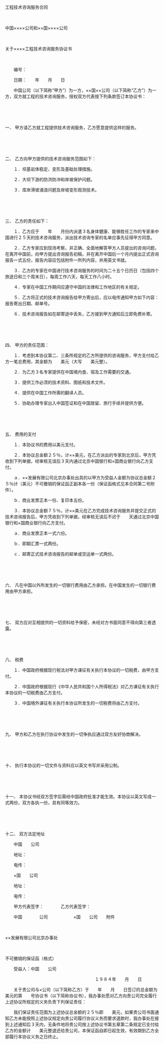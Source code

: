 



工程技术咨询服务合同



 

　　


 中国××××公司和××国××××公司



　　


 关于××××工程技术咨询服务协议书

　　　　　　　　　　　　　　　　　　　　　

　　编号：

　　日期：　　年　　月　　日

　　中国公司（以下简称“甲方”）为一方，××国××公司（以下简称“乙方”）为一方，双方就工程的技术咨询服务，授权双方代表按下列条款签订本协议书：

　　

　　

一、
甲方请乙方就工程提供技术咨询服务，乙方愿意提供这样的服务。

　　

　　

二、
乙方向甲方提供的技术咨询服务范围如下：

　　１．坝基岩体稳定、变形及基础处理措施。

　　２．大坝下游的防洪防冲和岸坡保护问题。

　　３．库岸滑坡涌浪问题及岸坡变形观测技术。

　　

　　

三、
乙方的责任如下：

　　１．乙方应于　　年　　月份内派遣３名身体健康、能够胜任工作的专家来中国进行２５天的技术咨询服务，派出技术咨询专家的名单应事先征得甲方同意。

　　２．乙方专家应到现场考察，并正确、全面地解答甲方人员提出的咨询问题，在离开中国前，向甲方提出咨询报告初稿，并在离开中国后一个月内提出正式咨询报告一式五份，报告内容应包括附件一所列内容，并用英文书就。

　　３．乙方的专家在中国进行技术咨询服务的时间为二十五个日历日（包括四个旅途日和三个周末日），每周工作六天，每天工作八小时。

　　４．专家在中国工作期间应遵守中国的法律和工作地区的有关规定。

　　５．乙方将正式的技术咨询报告给甲方寄出后，应以电传通知甲方如下内容：报告寄出日期、邮单号。

　　６．技术咨询报告如在邮寄途中丢失，乙方接到甲方通知后立即免费补寄。

　　

　　

四、
甲方的责任范围：

　　１．考虑到本协议第二、三条所规定的乙方所提供的咨询服务，甲方支付给乙方一笔总费用，其金额为　　美元（大写　　美元整）。

　　２．为乙方３名专家提供在中国境内食、宿及工作需要的交通。

　　３．提供工作必须的技术资料、图纸和技术文件。

　　４．提供在中国工作所需的翻译人员。

　　５．协助办理专家出入中国签证和在中国居留、旅行手续并提供方便。

　　

　　

五、
费用的支付

　　１．本协议书的费用以美元支付。

　　２．本协议总金额２５％，计××美元，在乙方派出的专家到北京后，甲方凭收到下列单据，经审核无误后３天内通过北京中国银行和×国商业银行向乙方支付。

　　ａ．××发展有限公司北京办事处出具的以甲方为受益人金额为协议总金额２５％计（美元）不可撤销的保证函正副本各一份（保证函格式见本合同第二号附件）。

　　ｂ．商业发票正本一份、复印本五份。

　　３．本协议总金额７５％，计××美元在乙方完成技术咨询服务并提交正式的技术咨询报告后，甲方凭收到下列单据，经审核无误后不迟于　　天通过北京中国银行和×国商业银行向乙方支付。

　　ａ．商业发票正本一式六份。

　　ｂ．即期汇票一式两份。

　　ｃ．邮寄正式技术咨询报告的邮单或空运单一式两份。

　　

　　

六、
凡在中国以外所发生的一切银行费用由乙方承担。在中国发生的一切银行费用由甲方承担。

　　

　　

七、
双方应对互相提供的一切资料给予保密，未经对方书面同意不得向第三者透露。

　　

　　

八、
税费

　　１．中国政府根据现行税法对甲方课征有关执行本协议的一切税费，由甲方支付。

　　２．中国政府根据现行《中华人民共和国个人所得税法》对乙方课征有关执行本协议的一切税费由乙方支付。

　　３．中国境外课征有关执行本协议所发生的一切税费将由乙方支付。

　　

　　

九、
甲方和乙方在执行协议中发生的一切争执应通过双方友好协商解决。

　　

　　

十、
执行本协议的一切文件与资料应以英文书写并采用公制。

　　

　　

十一、
本协议书经双方签字后需经中国政府批准才能生效。本协议以英文写成一式两份，双方各执一份，具有同等效力。

　　

　　

十二、
双方法定地址

　　中国　　公司

　　地址：

　　电传：

　　×国　　公司

　　地址：

　　电传：

　　甲方代表签字：　　　　乙方代表签字：

　　中国　　　　公司　　　　　　×国　　公司　　附件

　　


 ××发展有限公司北京办事处



　　


 不可撤销的保证函（格式）



　　受益人：中国　　公司

　　　　　　　　　　　　　　　　　　　　　１９８４年　　月　　日

　　关于贵公司与×公司（以下简称乙方）于　　年　　月　　日签订的总金额为　　美元的第　　号协议书（以下简称协议书），我办事处愿对乙方向贵公司完全履行上述协议所规定的义务负责下列保证责任：

　　我们保证责任范围为上述协议总金额的２５％即　　美元，如果贵公司书面通知乙方未能按照上述协议规定向贵公司履行协议义务而要求退款时，我办事处在接到上述通知后３天内，无条件地将贵公司按上述协议书第五章第二条规定已支付给乙方的金额计　　美元整退还给贵公司，本保证函自即日起生效，有效期到乙方全部履行本协议义务之日终止。
